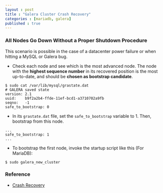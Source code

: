 ```yaml
---
layout : post
title : "Galera Cluster Crash Recovery"
categories : [mariadb, galera]
published : true
---
```


### All Nodes Go Down Without a Proper Shutdown Procedure

This scenario is possible in the case of a datacenter power failure or when hitting a MySQL or Galera bug. 


* Check each node and see which is the most advanced node. The node with the **highest sequence number** in its recovered position is the most up-to-date, and should be **chosen as bootstrap candidate**.

```shell
$ sudo cat /var/lib/mysql/grastate.dat
# GALERA saved state
version: 2.1
uuid:    b9f2a2b4-ffde-11ef-bcd1-a3710702a9fb
seqno:   -1
safe_to_bootstrap: 0
```

* In its `grastate.dat` file, set the `safe_to_bootstrap` variable to 1. Then, bootstrap from this node.

```
...
safe_to_bootstrap: 1
...
```

* To bootstrap the first node, invoke the startup script like this (For MariaDB):

```shell
$ sudo galera_new_cluster
```

### Reference
* [Crash Recovery](https://galeracluster.com/library/documentation/crash-recovery.html#crash-recovery)
